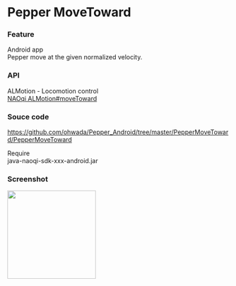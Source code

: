 Pepper MoveToward
===============

### Feature
Android app <br/>
Pepper move at the given normalized velocity. <br/>

### API
ALMotion - Locomotion control<br/>
[NAOqi ALMotion#moveToward](http://doc.aldebaran.com/2-1/naoqi/motion/control-walk-api.html#ALMotionProxy::moveToward__floatCR.floatCR.floatCR) <br/>

### Souce code
https://github.com/ohwada/Pepper_Android/tree/master/PepperMoveToward/PepperMoveToward <br/>

Require <br/>
java-naoqi-sdk-xxx-android.jar <br/>

### Screenshot
<img src="https://raw.githubusercontent.com/ohwada/Pepper_Android/master/PepperMoveToward/docs/screen.png" width="200" /> <br/>
